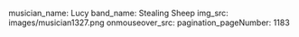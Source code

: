 musician_name: Lucy
band_name: Stealing Sheep
img_src: images/musician1327.png
onmouseover_src: 
pagination_pageNumber: 1183